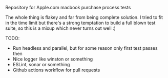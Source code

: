 Repository for Apple.com macbook purchase process tests

The whole thing is flakey and far from being complete solution. I tried to fit in the time limit but there's a strong temptation to build a full blown test suite, so this is a mixup which never turns out well :)

TODO:
* Run headless and parallel, but for some reason only first test passes then
* Nice logger like winston or something
* ESLint, sonar or something
* Github actions workflow for pull requests